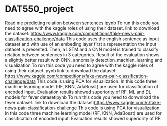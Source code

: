 # DAT550_project
Read me
predicting relation between sentences.ipynb
To run this code you need to agree with the kaggle roles of using their dataset.
link to download the dataset: https://www.kaggle.com/competitions/fake-news-pair-classification-challenge/data
This code uses the english sentence as input dataset and with use of an embeding layer first a representation
the input dataset is presented. Then, a LSTM and a CNN model is trained to classify relation between sentences in
3 categories. Result of the evaluation shows a slightly better result with CNN.
annomally detection_machien_learning and visualization
To run this code you need to agree with the kaggle roles of using their dataset.ipynb
link to download the dataset: https://www.kaggle.com/competitions/fake-news-pair-classification-challenge/data
This code is using PCA for visualization. In this code three machine learning model (RF, KNN, AdaBosst) are used 
for classification of encoded input. Evaluation results showed superiority of RF.
ML and DL models for fever datasetipynb
To run this code you need to donwnload the fever dataset.
link to download the dataset:https://www.kaggle.com/c/fake-news-pair-classification-challenge 
This code is using PCA for visualization. In this code three machine learning model (RF, KNN, AdaBosst) are used 
for classification of encoded input. Evaluation results showed superiority of RF.

